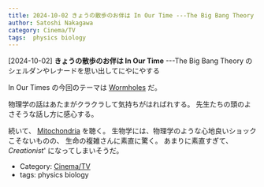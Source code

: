 ```yaml
---
title: 2024-10-02 きょうの散歩のお伴は In Our Time ---The Big Bang Theory のシェルダンやレナードを思い出してにやにやする
author: Satoshi Nakagawa
category: Cinema/TV
tags:  physics biology
---
```


[2024-10-02] **きょうの散歩のお伴は In Our Time**  ---The Big Bang Theory のシェルダンやレナードを思い出してにやにやする

 In Our Times の今回のテーマは
[Wormholes](https://www.bbc.co.uk/programmes/m0022z8v) だ。

 物理学の話はあたまがクラクラして気持ちがはればれする。
先生たちの頭のよさそうな話し方に感心する。

 続いて、
[Mitochondria](https://www.bbc.co.uk/programmes/m0022z8v) を聴く。
生物学には、物理学のような心地良いショックこそないものの、
生命の複雑さんに素直に驚く。
あまりに素直すぎて、
_Creationist_' になってしまいそうだ。

- Category: [Cinema/TV](https://merapano.github.io/categories.html#Cinema/TV)
- tags:  physics biology
